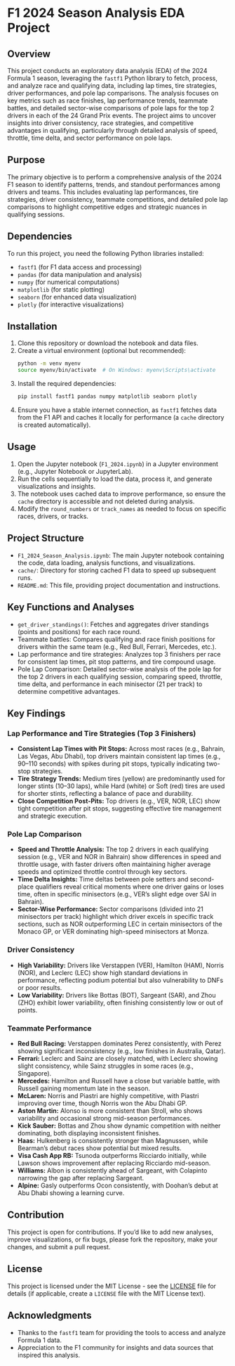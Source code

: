 # F1 2024 Season Analysis EDA Project

## Overview
This project conducts an exploratory data analysis (EDA) of the 2024 Formula 1 season, leveraging the `fastf1` Python library to fetch, process, and analyze race and qualifying data, including lap times, tire strategies, driver performances, and pole lap comparisons. The analysis focuses on key metrics such as race finishes, lap performance trends, teammate battles, and detailed sector-wise comparisons of pole laps for the top 2 drivers in each of the 24 Grand Prix events. The project aims to uncover insights into driver consistency, race strategies, and competitive advantages in qualifying, particularly through detailed analysis of speed, throttle, time delta, and sector performance on pole laps.

## Purpose
The primary objective is to perform a comprehensive analysis of the 2024 F1 season to identify patterns, trends, and standout performances among drivers and teams. This includes evaluating lap performances, tire strategies, driver consistency, teammate competitions, and detailed pole lap comparisons to highlight competitive edges and strategic nuances in qualifying sessions.

## Dependencies
To run this project, you need the following Python libraries installed:
- `fastf1` (for F1 data access and processing)
- `pandas` (for data manipulation and analysis)
- `numpy` (for numerical computations)
- `matplotlib` (for static plotting)
- `seaborn` (for enhanced data visualization)
- `plotly` (for interactive visualizations)

## Installation
1. Clone this repository or download the notebook and data files.
2. Create a virtual environment (optional but recommended):
   ```bash
   python -m venv myenv
   source myenv/bin/activate  # On Windows: myenv\Scripts\activate
   ```
3. Install the required dependencies:
   ```bash
   pip install fastf1 pandas numpy matplotlib seaborn plotly
   ```
4. Ensure you have a stable internet connection, as `fastf1` fetches data from the F1 API and caches it locally for performance (a `cache` directory is created automatically).

## Usage
1. Open the Jupyter notebook (`F1_2024.ipynb`) in a Jupyter environment (e.g., Jupyter Notebook or JupyterLab).
2. Run the cells sequentially to load the data, process it, and generate visualizations and insights.
3. The notebook uses cached data to improve performance, so ensure the `cache` directory is accessible and not deleted during analysis.
4. Modify the `round_numbers` or `track_names` as needed to focus on specific races, drivers, or tracks.

## Project Structure
- `F1_2024_Season_Analysis.ipynb`: The main Jupyter notebook containing the code, data loading, analysis functions, and visualizations.
- `cache/`: Directory for storing cached F1 data to speed up subsequent runs.
- `README.md`: This file, providing project documentation and instructions.

## Key Functions and Analyses
- `get_driver_standings()`: Fetches and aggregates driver standings (points and positions) for each race round.
- Teammate battles: Compares qualifying and race finish positions for drivers within the same team (e.g., Red Bull, Ferrari, Mercedes, etc.).
- Lap performance and tire strategies: Analyzes top 3 finishers per race for consistent lap times, pit stop patterns, and tire compound usage.
- Pole Lap Comparison: Detailed sector-wise analysis of the pole lap for the top 2 drivers in each qualifying session, comparing speed, throttle, time delta, and performance in each minisector (21 per track) to determine competitive advantages.

## Key Findings
### Lap Performance and Tire Strategies (Top 3 Finishers)
- **Consistent Lap Times with Pit Stops:** Across most races (e.g., Bahrain, Las Vegas, Abu Dhabi), top drivers maintain consistent lap times (e.g., 90–110 seconds) with spikes during pit stops, typically indicating two-stop strategies.
- **Tire Strategy Trends:** Medium tires (yellow) are predominantly used for longer stints (10–30 laps), while Hard (white) or Soft (red) tires are used for shorter stints, reflecting a balance of pace and durability.
- **Close Competition Post-Pits:** Top drivers (e.g., VER, NOR, LEC) show tight competition after pit stops, suggesting effective tire management and strategic execution.

### Pole Lap Comparison
- **Speed and Throttle Analysis:** The top 2 drivers in each qualifying session (e.g., VER and NOR in Bahrain) show differences in speed and throttle usage, with faster drivers often maintaining higher average speeds and optimized throttle control through key sectors.
- **Time Delta Insights:** Time deltas between pole setters and second-place qualifiers reveal critical moments where one driver gains or loses time, often in specific minisectors (e.g., VER’s slight edge over SAI in Bahrain).
- **Sector-Wise Performance:** Sector comparisons (divided into 21 minisectors per track) highlight which driver excels in specific track sections, such as NOR outperforming LEC in certain minisectors of the Monaco GP, or VER dominating high-speed minisectors at Monza.

### Driver Consistency
- **High Variability:** Drivers like Verstappen (VER), Hamilton (HAM), Norris (NOR), and Leclerc (LEC) show high standard deviations in performance, reflecting podium potential but also vulnerability to DNFs or poor results.
- **Low Variability:** Drivers like Bottas (BOT), Sargeant (SAR), and Zhou (ZHO) exhibit lower variability, often finishing consistently low or out of points.

### Teammate Performance
- **Red Bull Racing:** Verstappen dominates Perez consistently, with Perez showing significant inconsistency (e.g., low finishes in Australia, Qatar).
- **Ferrari:** Leclerc and Sainz are closely matched, with Leclerc showing slight consistency, while Sainz struggles in some races (e.g., Singapore).
- **Mercedes:** Hamilton and Russell have a close but variable battle, with Russell gaining momentum late in the season.
- **McLaren:** Norris and Piastri are highly competitive, with Piastri improving over time, though Norris won the Abu Dhabi GP.
- **Aston Martin:** Alonso is more consistent than Stroll, who shows variability and occasional strong mid-season performances.
- **Kick Sauber:** Bottas and Zhou show dynamic competition with neither dominating, both displaying inconsistent finishes.
- **Haas:** Hulkenberg is consistently stronger than Magnussen, while Bearman’s debut races show potential but mixed results.
- **Visa Cash App RB:** Tsunoda outperforms Ricciardo initially, while Lawson shows improvement after replacing Ricciardo mid-season.
- **Williams:** Albon is consistently ahead of Sargeant, with Colapinto narrowing the gap after replacing Sargeant.
- **Alpine:** Gasly outperforms Ocon consistently, with Doohan’s debut at Abu Dhabi showing a learning curve.

## Contribution
This project is open for contributions. If you’d like to add new analyses, improve visualizations, or fix bugs, please fork the repository, make your changes, and submit a pull request.

## License
This project is licensed under the MIT License - see the [LICENSE](LICENSE) file for details (if applicable, create a `LICENSE` file with the MIT License text).

## Acknowledgments
- Thanks to the `fastf1` team for providing the tools to access and analyze Formula 1 data.
- Appreciation to the F1 community for insights and data sources that inspired this analysis.
